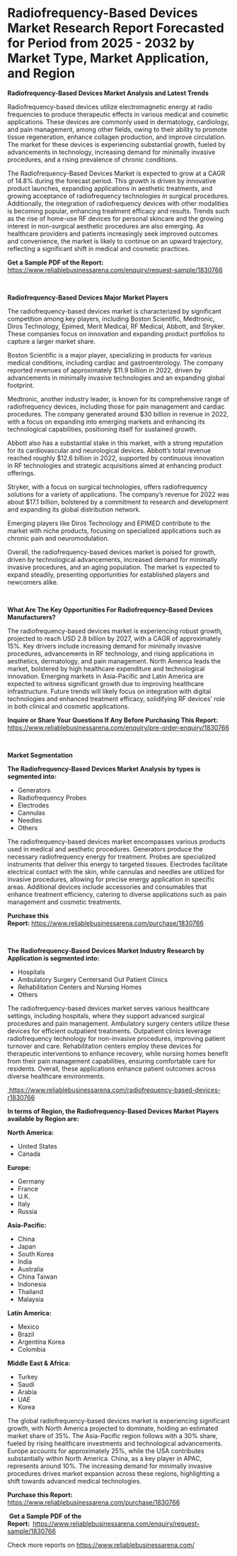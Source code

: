 <p><h1>Radiofrequency-Based Devices Market Research Report Forecasted for Period from 2025 -  2032 by Market Type, Market Application, and Region</h1></p><p><strong>Radiofrequency-Based Devices Market Analysis and Latest Trends</strong></p>
<p><p>Radiofrequency-based devices utilize electromagnetic energy at radio frequencies to produce therapeutic effects in various medical and cosmetic applications. These devices are commonly used in dermatology, cardiology, and pain management, among other fields, owing to their ability to promote tissue regeneration, enhance collagen production, and improve circulation. The market for these devices is experiencing substantial growth, fueled by advancements in technology, increasing demand for minimally invasive procedures, and a rising prevalence of chronic conditions.</p><p>The Radiofrequency-Based Devices Market is expected to grow at a CAGR of 14.8% during the forecast period. This growth is driven by innovative product launches, expanding applications in aesthetic treatments, and growing acceptance of radiofrequency technologies in surgical procedures. Additionally, the integration of radiofrequency devices with other modalities is becoming popular, enhancing treatment efficacy and results. Trends such as the rise of home-use RF devices for personal skincare and the growing interest in non-surgical aesthetic procedures are also emerging. As healthcare providers and patients increasingly seek improved outcomes and convenience, the market is likely to continue on an upward trajectory, reflecting a significant shift in medical and cosmetic practices.</p></p>
<p><strong>Get a Sample PDF of the Report:&nbsp;</strong> <a href="https://www.reliablebusinessarena.com/enquiry/request-sample/1830766?utm_campaign=3268&utm_medium=2&utm_source=Github&utm_content=ia&utm_term=12042025&utm_id=radiofrequency-based-devices">https://www.reliablebusinessarena.com/enquiry/request-sample/1830766</a></p>
<p>&nbsp;</p>
<p><strong>Radiofrequency-Based Devices Major Market Players</strong></p>
<p><p>The radiofrequency-based devices market is characterized by significant competition among key players, including Boston Scientific, Medtronic, Diros Technology, Epimed, Merit Medical, RF Medical, Abbott, and Stryker. These companies focus on innovation and expanding product portfolios to capture a larger market share.</p><p>Boston Scientific is a major player, specializing in products for various medical conditions, including cardiac and gastroenterology. The company reported revenues of approximately $11.9 billion in 2022, driven by advancements in minimally invasive technologies and an expanding global footprint. </p><p>Medtronic, another industry leader, is known for its comprehensive range of radiofrequency devices, including those for pain management and cardiac procedures. The company generated around $30 billion in revenue in 2022, with a focus on expanding into emerging markets and enhancing its technological capabilities, positioning itself for sustained growth.</p><p>Abbott also has a substantial stake in this market, with a strong reputation for its cardiovascular and neurological devices. Abbott’s total revenue reached roughly $12.6 billion in 2022, supported by continuous innovation in RF technologies and strategic acquisitions aimed at enhancing product offerings.</p><p>Stryker, with a focus on surgical technologies, offers radiofrequency solutions for a variety of applications. The company’s revenue for 2022 was about $17.1 billion, bolstered by a commitment to research and development and expanding its global distribution network.</p><p>Emerging players like Diros Technology and EPIMED contribute to the market with niche products, focusing on specialized applications such as chronic pain and neuromodulation.</p><p>Overall, the radiofrequency-based devices market is poised for growth, driven by technological advancements, increased demand for minimally invasive procedures, and an aging population. The market is expected to expand steadily, presenting opportunities for established players and newcomers alike.</p></p>
<p>&nbsp;</p>
<p><strong>What Are The Key Opportunities For Radiofrequency-Based Devices Manufacturers?</strong></p>
<p><p>The radiofrequency-based devices market is experiencing robust growth, projected to reach USD 2.8 billion by 2027, with a CAGR of approximately 15%. Key drivers include increasing demand for minimally invasive procedures, advancements in RF technology, and rising applications in aesthetics, dermatology, and pain management. North America leads the market, bolstered by high healthcare expenditure and technological innovation. Emerging markets in Asia-Pacific and Latin America are expected to witness significant growth due to improving healthcare infrastructure. Future trends will likely focus on integration with digital technologies and enhanced treatment efficacy, solidifying RF devices’ role in both clinical and cosmetic applications.</p></p>
<p><strong>Inquire or Share Your Questions If Any Before Purchasing This Report:</strong> <a href="https://www.reliablebusinessarena.com/enquiry/pre-order-enquiry/1830766?utm_campaign=3268&utm_medium=2&utm_source=Github&utm_content=ia&utm_term=12042025&utm_id=radiofrequency-based-devices">https://www.reliablebusinessarena.com/enquiry/pre-order-enquiry/1830766</a></p>
<p>&nbsp;</p>
<p><strong>Market Segmentation</strong></p>
<p><strong>The Radiofrequency-Based Devices Market Analysis by types is segmented into:</strong></p>
<p><ul><li>Generators</li><li>Radiofrequency Probes</li><li>Electrodes</li><li>Cannulas</li><li>Needles</li><li>Others</li></ul></p>
<p><p>The radiofrequency-based devices market encompasses various products used in medical and aesthetic procedures. Generators produce the necessary radiofrequency energy for treatment. Probes are specialized instruments that deliver this energy to targeted tissues. Electrodes facilitate electrical contact with the skin, while cannulas and needles are utilized for invasive procedures, allowing for precise energy application in specific areas. Additional devices include accessories and consumables that enhance treatment efficiency, catering to diverse applications such as pain management and cosmetic treatments.</p></p>
<p><strong>Purchase this Report:&nbsp;</strong><a href="https://www.reliablebusinessarena.com/purchase/1830766?utm_campaign=3268&utm_medium=2&utm_source=Github&utm_content=ia&utm_term=12042025&utm_id=radiofrequency-based-devices">https://www.reliablebusinessarena.com/purchase/1830766</a></p>
<p>&nbsp;</p>
<p><strong>The Radiofrequency-Based Devices Market Industry Research by Application is segmented into:</strong></p>
<p><ul><li>Hospitals</li><li>Ambulatory Surgery Centersand Out Patient Clinics</li><li>Rehabilitation Centers and Nursing Homes</li><li>Others</li></ul></p>
<p><p>The radiofrequency-based devices market serves various healthcare settings, including hospitals, where they support advanced surgical procedures and pain management. Ambulatory surgery centers utilize these devices for efficient outpatient treatments. Outpatient clinics leverage radiofrequency technology for non-invasive procedures, improving patient turnover and care. Rehabilitation centers employ these devices for therapeutic interventions to enhance recovery, while nursing homes benefit from their pain management capabilities, ensuring comfortable care for residents. Overall, these applications enhance patient outcomes across diverse healthcare environments.</p></p>
<p><a href="https://www.reliablebusinessarena.com/radiofrequency-based-devices-r1830766?utm_campaign=3268&utm_medium=2&utm_source=Github&utm_content=ia&utm_term=12042025&utm_id=radiofrequency-based-devices">&nbsp;https://www.reliablebusinessarena.com/radiofrequency-based-devices-r1830766</a></p>
<p><strong>In terms of Region, the Radiofrequency-Based Devices Market Players available by Region are:</strong></p>
<p>
    <p> <strong> North America: </strong>
        <ul>
            <li>United States</li>
            <li>Canada</li>
        </ul>
        </p> 
    <p> <strong> Europe: </strong>
        <ul>
            <li>Germany</li>
            <li>France</li>
            <li>U.K.</li>
            <li>Italy</li>
            <li>Russia</li>
        </ul>
        </p> 
    <p> <strong> Asia-Pacific: </strong>
        <ul>
            <li>China</li>
            <li>Japan</li>
            <li>South Korea</li>
            <li>India</li>
            <li>Australia</li>
            <li>China Taiwan</li>
            <li>Indonesia</li>
            <li>Thailand</li>
            <li>Malaysia</li>
        </ul>
        </p> 
    <p> <strong> Latin America: </strong>
        <ul>
            <li>Mexico</li>
            <li>Brazil</li>
            <li>Argentina Korea</li>
            <li>Colombia</li>
        </ul>
        </p> 
    <p> <strong> Middle East & Africa: </strong>
        <ul>
            <li>Turkey</li>
            <li>Saudi</li>
            <li>Arabia</li>
            <li>UAE</li>
            <li>Korea</li>
        </ul>
    </p>
    </p>
<p><p>The global radiofrequency-based devices market is experiencing significant growth, with North America projected to dominate, holding an estimated market share of 35%. The Asia-Pacific region follows with a 30% share, fueled by rising healthcare investments and technological advancements. Europe accounts for approximately 25%, while the USA contributes substantially within North America. China, as a key player in APAC, represents around 10%. The increasing demand for minimally invasive procedures drives market expansion across these regions, highlighting a shift towards advanced medical technologies.</p></p>
<p><strong>Purchase this Report: </strong><a href="https://www.reliablebusinessarena.com/purchase/1830766?utm_campaign=3268&utm_medium=2&utm_source=Github&utm_content=ia&utm_term=12042025&utm_id=radiofrequency-based-devices">https://www.reliablebusinessarena.com/purchase/1830766</a></p>
<p>&nbsp;<strong>Get a Sample PDF of the Report:&nbsp;&nbsp;</strong><a href="https://www.reliablebusinessarena.com/enquiry/request-sample/1830766?utm_campaign=3268&utm_medium=2&utm_source=Github&utm_content=ia&utm_term=12042025&utm_id=radiofrequency-based-devices">https://www.reliablebusinessarena.com/enquiry/request-sample/1830766</a></p>
<p><strong></strong></p>
<p>Check more reports on <a href="https://www.reliablebusinessarena.com/?utm_campaign=3268&utm_medium=2&utm_source=Github&utm_content=ia&utm_term=12042025&utm_id=radiofrequency-based-devices">https://www.reliablebusinessarena.com/</a></p>